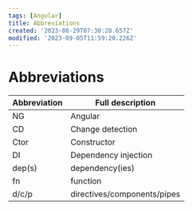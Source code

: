 ```yaml
---
tags: [Angular]
title: Abbreviations
created: '2023-08-29T07:30:28.657Z'
modified: '2023-09-05T11:59:20.226Z'
---
```


# Abbreviations

Abbreviation | Full description
--- | ---
NG | Angular
CD | Change detection
Ctor | Constructor
DI | Dependency injection
dep(s) | dependency(ies) 
fn | function
d/c/p | directives/components/pipes


